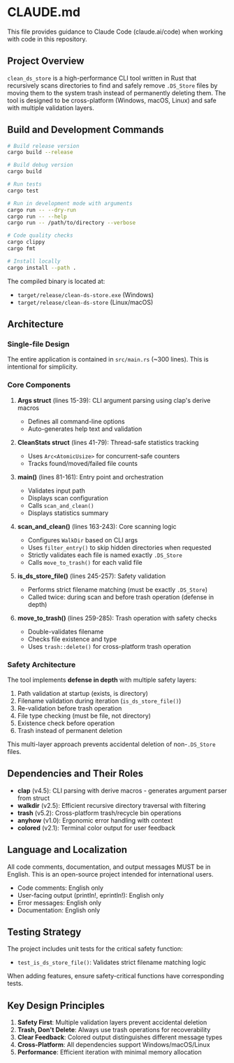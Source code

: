 # CLAUDE.md

This file provides guidance to Claude Code (claude.ai/code) when working with code in this repository.

## Project Overview

`clean_ds_store` is a high-performance CLI tool written in Rust that recursively scans directories to find and safely remove `.DS_Store` files by moving them to the system trash instead of permanently deleting them. The tool is designed to be cross-platform (Windows, macOS, Linux) and safe with multiple validation layers.

## Build and Development Commands

```bash
# Build release version
cargo build --release

# Build debug version
cargo build

# Run tests
cargo test

# Run in development mode with arguments
cargo run -- --dry-run
cargo run -- --help
cargo run -- /path/to/directory --verbose

# Code quality checks
cargo clippy
cargo fmt

# Install locally
cargo install --path .
```

The compiled binary is located at:
- `target/release/clean-ds-store.exe` (Windows)
- `target/release/clean-ds-store` (Linux/macOS)

## Architecture

### Single-file Design
The entire application is contained in `src/main.rs` (~300 lines). This is intentional for simplicity.

### Core Components

1. **Args struct** (lines 15-39): CLI argument parsing using clap's derive macros
   - Defines all command-line options
   - Auto-generates help text and validation

2. **CleanStats struct** (lines 41-79): Thread-safe statistics tracking
   - Uses `Arc<AtomicUsize>` for concurrent-safe counters
   - Tracks found/moved/failed file counts

3. **main()** (lines 81-161): Entry point and orchestration
   - Validates input path
   - Displays scan configuration
   - Calls `scan_and_clean()`
   - Displays statistics summary

4. **scan_and_clean()** (lines 163-243): Core scanning logic
   - Configures `WalkDir` based on CLI args
   - Uses `filter_entry()` to skip hidden directories when requested
   - Strictly validates each file is named exactly `.DS_Store`
   - Calls `move_to_trash()` for each valid file

5. **is_ds_store_file()** (lines 245-257): Safety validation
   - Performs strict filename matching (must be exactly `.DS_Store`)
   - Called twice: during scan and before trash operation (defense in depth)

6. **move_to_trash()** (lines 259-285): Trash operation with safety checks
   - Double-validates filename
   - Checks file existence and type
   - Uses `trash::delete()` for cross-platform trash operation

### Safety Architecture

The tool implements **defense in depth** with multiple safety layers:

1. Path validation at startup (exists, is directory)
2. Filename validation during iteration (`is_ds_store_file()`)
3. Re-validation before trash operation
4. File type checking (must be file, not directory)
5. Existence check before operation
6. Trash instead of permanent deletion

This multi-layer approach prevents accidental deletion of non-`.DS_Store` files.

## Dependencies and Their Roles

- **clap** (v4.5): CLI parsing with derive macros - generates argument parser from struct
- **walkdir** (v2.5): Efficient recursive directory traversal with filtering
- **trash** (v5.2): Cross-platform trash/recycle bin operations
- **anyhow** (v1.0): Ergonomic error handling with context
- **colored** (v2.1): Terminal color output for user feedback

## Language and Localization

All code comments, documentation, and output messages MUST be in English. This is an open-source project intended for international users.

- Code comments: English only
- User-facing output (println!, eprintln!): English only
- Error messages: English only
- Documentation: English only

## Testing Strategy

The project includes unit tests for the critical safety function:
- `test_is_ds_store_file()`: Validates strict filename matching logic

When adding features, ensure safety-critical functions have corresponding tests.

## Key Design Principles

1. **Safety First**: Multiple validation layers prevent accidental deletion
2. **Trash, Don't Delete**: Always use trash operations for recoverability
3. **Clear Feedback**: Colored output distinguishes different message types
4. **Cross-Platform**: All dependencies support Windows/macOS/Linux
5. **Performance**: Efficient iteration with minimal memory allocation

